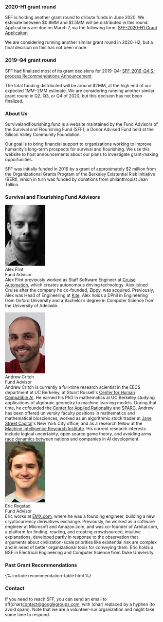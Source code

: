 

<a name="2019-h1" class="intrapage-link"></a>
### 2020-H1 grant round 
SFF is holding another grant round to dribute funds in June 2020.  We estimate between $0.8MM and $1.5MM will be distributed in this round.  Applications are due on March 7, via the following form:
[SFF-2020-H1 Grant Applicaiton](https://docs.google.com/forms/d/e/1FAIpQLScpl1y8UBdF0_eU57h1hBku2VUMEdGlFFUJkSirFml_eUx-fA/viewform?usp=sf_link)

We are considering running another similar grant round in 2020-H2, but a final decision on this has not been made.

<a name="2019-q4" class="intrapage-link"></a>
### 2019-Q4 grant round 
SFF had finalized most of its grant decisions for 2019-Q4:
[SFF-2019-Q4 S-process Recommendations Announcement](http://survivalandflourishing.fund/sff-2019-q4)

The total funding distributed will be around $2MM, at the high end of our expected $1MM-$2MM estimate. We are considering running another similar grant round in Q2, Q3, or Q4 of 2020, but this decision has not been finalized.

<a name="about" class="intrapage-link"></a>
### About Us 

Survivalandflourishing.fund is a website maintained by the Fund Advisors of the Survival and Flourishing Fund (SFF), a Donor Advised Fund held at the Silicon Valley Community Foundation.

Our goal is to bring financial support to organizations working to improve humanity’s long-term prospects for survival and flourishing.  We use this website to host announcements about our plans to investigate grant-making opportunities.  

SFF was initially funded in 2019 by a grant of approximately $2 million from the Organizational Grants Program of the Berkeley Existential Risk Initiative (BERI), which in turn was funded by donations from philanthropist Jaan Tallinn.

<a name="advisors" class="intrapage-link"></a>
### Survival and Flourishing Fund Advisors

<a name="alex-flint" class="intrapage-link"></a>
<div class="bio">
  <div class="box person">
    <img
      src="/images/alex-flint.jpg"
      alt="Alex Flint"
      width="132px"/>
  </div>
<div class="name">Alex Flint</div>
<div class="title">Fund Advisor</div>
Alex Flint previously worked as Staff Software Engineer at <a href="https://getcruise.com/">Cruise Automation</a>, which creates autonomous driving technology. Alex joined Cruise after the company he co-founded, Zippy, was acquired. Previously, Alex was Head of Engineering at <a href="https://kite.com/">Kite</a>. Alex holds a DPhil in Engineering from Oxford University and a Bachelor’s degree in Computer Science from the University of Adelaide.
</div>


<a name="andrew-critch" class="intrapage-link"></a>
<div class="bio">
  <div class="box person">
    <img
      src="/images/andrew-critch.jpg"
      alt="Andrew Critch"
      width="132px"/>
    </div>
<div class="name">Andrew Critch</div>
<div class="title">Fund Advisor</div>
Andrew Critch is currently a full-time research scientist in the EECS department at UC Berkeley, at Stuart Russell's <a href="http://humancompatible.ai/">Center for Human Compatible AI</a>.  He earned his PhD in mathematics at UC Berkeley studying applications of algebraic geometry to machine learning models. During that time, he cofounded the <a href="http://rationality.org">Center for Applied Rationality</a> and <a href="http://sparc-camp.org/">SPARC</a>. Andrew has been offered university faculty positions in mathematics and mathematical biosciences, worked as an algorithmic stock trader at <a href="https://www.janestreet.com/">Jane Street Capital</a>'s New York City office, and as a research fellow at the <a href="https://intelligence.org/">Machine Intelligence Research Institute</a>.  His current research interests include logical uncertainty, open source game theory, and avoiding arms race dynamics between nations and companies in AI development.
</div>

<div class="bio">
  <a name="eric-rogstad" class="intrapage-link"></a>
  <div class="box person">
    <img
      src="/images/eric-rogstad.jpg"
      alt=""
      width="132px"/>
  </div>
<div class="name">Eric Rogstad</div>
<div class="title">Fund Advisor</div>
Eric works at <a href="http://EMX.com/">EMX.com</a>, where he was a founding engineer, building a new cryptocurrency derivatives exchange. Previously, he worked as a software engineer at Microsoft and Amazon.com, and was co-founder of Arbital.com, a platform for finding, reading, and creating crowdsourced, intuitive explanations, developed partly in response to the observation that arguments about civilization-scale priorities like existential risk are complex and in need of better organizational tools for conveying them. Eric holds a BSE in Electrical Engineering and Computer Science from Duke University.
</div>

<div style="clear:both"></div>

<a name="grants" class="intrapage-link"></a>
### Past Grant Recommendations

{% include recommendation-table.html %}

<a name="contact" class="intrapage-link"></a>
### Contact

If you need to reach SFF, you can send an email to sff(char)contact@googlegroups.com, with (char) replaced by a hyphen (to avoid spam).  Note that we are a volunteer-run organization and might take some time to respond.
